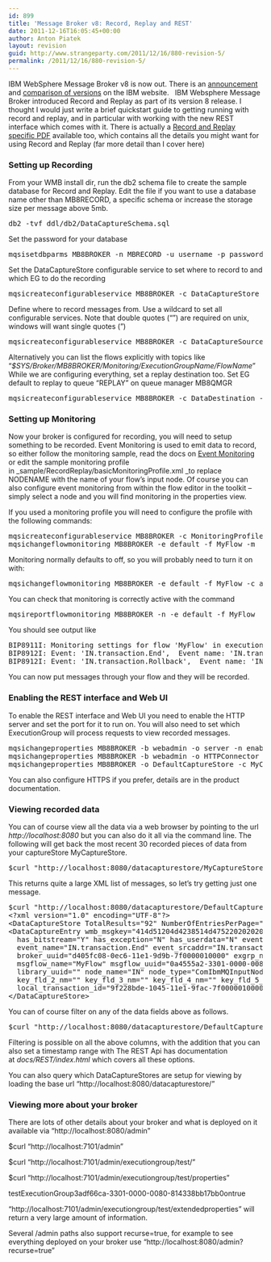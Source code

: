 ```yaml
---
id: 899
title: 'Message Broker v8: Record, Replay and REST'
date: 2011-12-16T16:05:45+00:00
author: Anton Piatek
layout: revision
guid: http://www.strangeparty.com/2011/12/16/880-revision-5/
permalink: /2011/12/16/880-revision-5/
---
```

IBM WebSphere Message Broker v8 is now out. There is an [announcement](http://www-01.ibm.com/common/ssi/ShowDoc.jsp?docURL=/common/ssi/rep_ca/1/897/ENUS211-391/index.html&lang=en) and [comparison of versions](http://www-01.ibm.com/software/integration/messagebrokerproductline/versions/index.html) on the IBM website.   IBM Websphere Message Broker introduced Record and Replay as part of its version 8 release. I thought I would just write a brief quickstart guide to getting running with record and replay, and in particular with working with the new REST interface which comes with it. There is actually a [Record and Replay specific PDF](ftp://public.dhe.ibm.com/software/integration/wbibrokers/docs/V8.0/Record_and_replay.pdf) available too, which contains all the details you might want for using Record and Replay (far more detail than I cover here)

### Setting up Recording

From your WMB install dir, run the db2 schema file to create the sample database for Record and Replay. Edit the file if you want to use a database name other than MB8RECORD, a specific schema or increase the storage size per message above 5mb.

<pre>db2 -tvf ddl/db2/DataCaptureSchema.sql</pre>

Set the password for your database

<pre>mqsisetdbparms MB8BROKER -n MBRECORD -u username -p password</pre>

Set the DataCaptureStore configurable service to set where to record to and which EG to do the recording

<pre>mqsicreateconfigurableservice MB8BROKER -c DataCaptureStore -o MyCaptureStore -n "dataSourceName,egForRecord" -v "MBRECORD,default"</pre>

Define where to record messages from. Use a wildcard to set all configurable services. Note that double quotes (&#8220;&#8221;) are required on unix, windows will want single quotes (&#8221;)

<pre>mqsicreateconfigurableservice MB8BROKER -c DataCaptureSource -o MyCaptureSource -n "dataCaptureStore,topic" -v "MyCaptureStore,$SYS/Broker/MB8BROKER/Monitoring/#"</pre>

Alternatively you can list the flows explicitly with topics like &#8220;_$SYS/Broker/MB8BROKER/Monitoring/ExecutionGroupName/FlowName_&#8221; While we are configuring everything, set a replay destination too. Set EG default to replay to queue &#8220;REPLAY&#8221; on queue manager MB8QMGR

<pre>mqsicreateconfigurableservice MB8BROKER -c DataDestination -o MyDestination -n "egForReplay,endpoint,endpointType" -v "default,wmq:/msg/queue/REPLAY@MB8QMGR,WMQDestination"</pre>

### Setting up Monitoring

Now your broker is configured for recording, you will need to setup something to be recorded. Event Monitoring is used to emit data to record, so either follow the monitoring sample, read the docs on [Event Monitoring](http://publib.boulder.ibm.com/infocenter/wmbhelp/v7r0m0/topic/com.ibm.etools.mft.doc/ac60386_.htm) or edit the sample monitoring profile in _sample/RecordReplay/basicMonitoringProfile.xml _to replace NODENAME with the name of your flow&#8217;s input node. Of course you can also configure event monitoring from within the flow editor in the toolkit &#8211; simply select a node and you will find monitoring in the properties view.

If you used a monitoring profile you will need to configure the profile with the following commands:

<pre>mqsicreateconfigurableservice MB8BROKER -c MonitoringProfiles -o MyProfile -n profileProperties -p sample/RecordReplay/basicMonitoringProfile.xml
mqsichangeflowmonitoring MB8BROKER -e default -f MyFlow -m  MyProfile</pre>

Monitoring normally defaults to off, so you will probably need to turn it on with:

<pre>mqsichangeflowmonitoring MB8BROKER -e default -f MyFlow -c active</pre>

You can check that monitoring is correctly active with the command

<pre>mqsireportflowmonitoring MB8BROKER -n -e default -f MyFlow</pre>

You should see output like

<pre>BIP8911I: Monitoring settings for flow 'MyFlow' in execution group 'default' -  State?: active, ProfileName: 'MyProfile'.
BIP8912I: Event: 'IN.transaction.End',  Event name: 'IN.transaction.End',  Configured?: yes,  State?: enabled.
BIP8912I: Event: 'IN.transaction.Rollback',  Event name: 'IN.transaction.Rollback',  Configured?: yes,  State?: enabled.</pre>

You can now put messages through your flow and they will be recorded.

### Enabling the REST interface and Web UI

To enable the REST interface and Web UI you need to enable the HTTP server and set the port for it to run on. You will also need to set which ExecutionGroup will process requests to view recorded messages.

<pre>mqsichangeproperties MB8BROKER -b webadmin -o server -n enabled -v true
mqsichangeproperties MB8BROKER -b webadmin -o HTTPConnector -n port -v 8080
mqsichangeproperties MB8BROKER -o DefaultCaptureStore -c MyCaptureStore -n egForView -v default</pre>

You can also configure HTTPS if you prefer, details are in the product documentation.

### Viewing recorded data

You can of course view all the data via a web browser by pointing to the url _http://localhost:8080_ but you can also do it all via the command line. The following will get back the most recent 30 recorded pieces of data from your captureStore MyCaptureStore.

<pre>$curl "http://localhost:8080/datacapturestore/MyCaptureStore/"</pre>

This returns quite a large XML list of messages, so let&#8217;s try getting just one message.

<pre>$curl "http://localhost:8080/datacapturestore/DefaultCaptureStore/?numberOfEntriesPerPage=1"
&lt;?xml version="1.0" encoding="UTF-8"?&gt;
&lt;DataCaptureStore TotalResults="92" NumberOfEntriesPerPage="1" PageNumber="1"&gt;
&lt;DataCaptureEntry wmb_msgkey="414d51204d4238514d475220202020203d1bc14e4d290020:414d51204d4238514d475220202020203d1bc14e1b3a0020"
  has_bitstream="Y" has_exception="N" has_userdata="N" event_type="IN.transaction.End"
  event_name="IN.transaction.End" event_srcaddr="IN.transaction.End" broker_name="MB8BROKER"
  broker_uuid="d405fc08-0ec6-11e1-9d9b-7f0000010000" exgrp_name="default" exgrp_uuid="7fd654a2-3301-0000-0080-d4d9103989f9"
  msgflow_name="MyFlow" msgflow_uuid="0a4555a2-3301-0000-0080-e2ed33c9dfcd" appl_name="" appl_uuid="" library_name=""
  library_uuid="" node_name="IN" node_type="ComIbmMQInputNode" detail="IN" terminal_name="" key_fld_1_nm=""
  key_fld_2_nm="" key_fld_3_nm="" key_fld_4_nm="" key_fld_5_nm="" event_timestamp="2011-11-16 11:25:00.647"
  local_transaction_id="9f228bde-1045-11e1-9fac-7f0000010000-1" parent_transaction_id="" global_transaction_id=""/&gt;
&lt;/DataCaptureStore&gt;</pre>

You can of course filter on any of the data fields above as follows.

<pre>$curl "http://localhost:8080/datacapturestore/DefaultCaptureStore/?numberOfEntriesPerPage=1&has_bitstream=Y"</pre>

Filtering is possible on all the above columns, with the addition that you can also set a timestamp range with The REST Api has documentation at _docs/REST/index.html_ which covers all these options.

You can also query which DataCaptureStores are setup for viewing by loading the base url &#8220;http://localhost:8080/datacapturestore/&#8221;

### Viewing more about your broker

There are lots of other details about your broker and what is deployed on it available via &#8220;http://localhost:8080/admin&#8221;

$curl &#8220;http://localhost:7101/admin&#8221;  
<?xml version=&#8221;1.0&#8243;?><brokerResponse brokerName=&#8221;MB8BROKER&#8221; completionCode=&#8221;ok&#8221;><executiongroup name=&#8221;default&#8221; runstate=&#8221;running&#8221; path=&#8221;/admin/executiongroup/default&#8221;></executiongroup><executiongroup name=&#8221;test&#8221; runstate=&#8221;running&#8221; path=&#8221;/admin/executiongroup/test&#8221;></executiongroup><log name=&#8221;Log&#8221; runstate=&#8221;&#8221; path=&#8221;/admin/log/Log&#8221;></log><adminqueue name=&#8221;Administration Queue&#8221; runstate=&#8221;&#8221; path=&#8221;/admin/adminqueue/Administration Queue&#8221;></adminqueue></brokerResponse>

$curl &#8220;http://localhost:7101/admin/executiongroup/test/&#8221;  
<?xml version=&#8221;1.0&#8243;?><brokerResponse brokerName=&#8221;MB8BROKER&#8221; completionCode=&#8221;ok&#8221;><application name=&#8221;TestXpath&#8221; runstate=&#8221;running&#8221; path=&#8221;/admin/executiongroup/test/application/TestXpath&#8221;></application></brokerResponse>

$curl &#8220;http://localhost:7101/admin/executiongroup/test/properties&#8221;  
<?xml version=&#8221;1.0&#8243;?><brokerResponse brokerName=&#8221;MB8BROKER&#8221; completionCode=&#8221;ok&#8221;><Name>test</Name><ShortDescription></ShortDescription><LongDescription></LongDescription><Type>ExecutionGroup</Type><UUID>3adf66ca-3301-0000-0080-814338bb17bb</UUID><FlowDebugPort>0</FlowDebugPort><TraceNodes>on</TraceNodes><Running>true</Running></brokerResponse>

&#8220;http://localhost:7101/admin/executiongroup/test/extendedproperties&#8221; will return a very large amount of information.

Several /admin paths also support recurse=true, for example to see everything deployed on your broker use &#8220;http://localhost:8080/admin?recurse=true&#8221;

&nbsp;